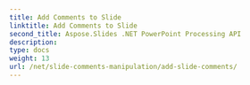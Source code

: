```yaml
---
title: Add Comments to Slide
linktitle: Add Comments to Slide
second_title: Aspose.Slides .NET PowerPoint Processing API
description: 
type: docs
weight: 13
url: /net/slide-comments-manipulation/add-slide-comments/
---
```

